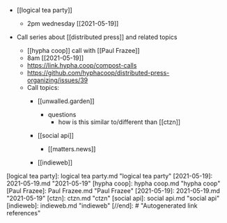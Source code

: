 - [[logical tea party]]
	- 2pm wednesday [[2021-05-19]]

- Call series about [[distributed press]] and related topics 
	- [[hypha coop]] call with [[Paul Frazee]]
	- 8am [[2021-05-19]]
	- https://link.hypha.coop/compost-calls
	- https://github.com/hyphacoop/distributed-press-organizing/issues/39
	- Call topics:
		- [[unwalled.garden]]
			- questions
				- how is this similar to/different than [[ctzn]]

		- [[social api]]
			- [[matters.news]]
		- [[indieweb]]

[//begin]: # "Autogenerated link references for markdown compatibility"
[logical tea party]: logical tea party.md "logical tea party"
[2021-05-19]: 2021-05-19.md "2021-05-19"
[hypha coop]: hypha coop.md "hypha coop"
[Paul Frazee]: Paul Frazee.md "Paul Frazee"
[2021-05-19]: 2021-05-19.md "2021-05-19"
[ctzn]: ctzn.md "ctzn"
[social api]: social api.md "social api"
[indieweb]: indieweb.md "indieweb"
[//end]: # "Autogenerated link references"